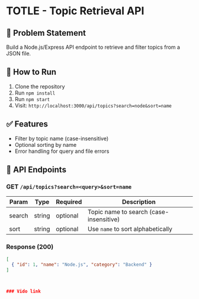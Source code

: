 # TOTLE - Topic Retrieval API

## 📌 Problem Statement

Build a Node.js/Express API endpoint to retrieve and filter topics from a JSON file.

## 🚀 How to Run

1. Clone the repository
2. Run `npm install`
3. Run `npm start`
4. Visit: `http://localhost:3000/api/topics?search=node&sort=name`

## ✅ Features

- Filter by topic name (case-insensitive)
- Optional sorting by name
- Error handling for query and file errors

## 📂 API Endpoints

### GET `/api/topics?search=<query>&sort=name`

| Param | Type   | Required | Description                      |
|-------|--------|----------|----------------------------------|
| search | string | optional | Topic name to search (case-insensitive) |
| sort   | string | optional | Use `name` to sort alphabetically |

### Response (200)
```json
[
  { "id": 1, "name": "Node.js", "category": "Backend" }
]



### Vido link


